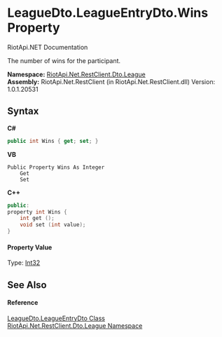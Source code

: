 # LeagueDto.LeagueEntryDto.Wins Property 
RiotApi.NET Documentation 

The number of wins for the participant.

**Namespace:**&nbsp;<a href="8350cde7-204c-fa93-8c4c-74d78064ba03">RiotApi.Net.RestClient.Dto.League</a><br />**Assembly:**&nbsp;RiotApi.Net.RestClient (in RiotApi.Net.RestClient.dll) Version: 1.0.1.20531

## Syntax

**C#**<br />
``` C#
public int Wins { get; set; }
```

**VB**<br />
``` VB
Public Property Wins As Integer
	Get
	Set
```

**C++**<br />
``` C++
public:
property int Wins {
	int get ();
	void set (int value);
}
```


#### Property Value
Type: <a href="http://msdn2.microsoft.com/en-us/library/td2s409d" target="_blank">Int32</a>

## See Also


#### Reference
<a href="f37e6c72-c0e1-0ca4-48d6-78c248994879">LeagueDto.LeagueEntryDto Class</a><br /><a href="8350cde7-204c-fa93-8c4c-74d78064ba03">RiotApi.Net.RestClient.Dto.League Namespace</a><br />